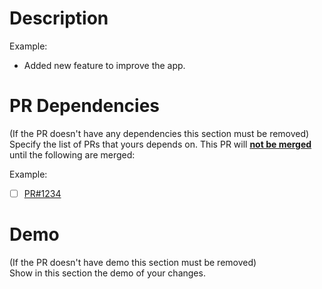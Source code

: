 # Description
Example:
- Added new feature to improve the app.

# PR Dependencies
(If the PR doesn't have any dependencies this section must be removed)  
Specify the list of PRs that yours depends on. This PR will <ins> **not be merged** </ins> until the following are merged:

Example:
- [ ] [PR#1234](https://github.com/TotalHIPAA/AE-FE-1/pull/1234)

# Demo
(If the PR doesn't have demo this section must be removed)  
Show in this section the demo of your changes.
